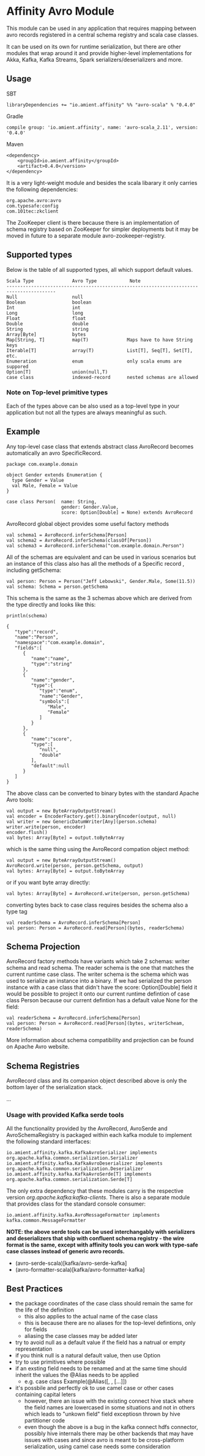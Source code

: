 # Affinity Avro Module

This module can be used in any application that requires mapping between
avro records registered in a central schema registry and scala case classes.

It can be used on its own for runtime serialization, but there are other
modules that wrap around it and provide higher-level implementations for
Akka, Kafka, Kafka Streams, Spark serializers/deserializers and more.

## Usage

SBT

    libraryDependencies += "io.amient.affinity" %% "avro-scala" % "0.4.0"

Gradle

    compile group: 'io.amient.affinity', name: 'avro-scala_2.11', version: '0.4.0'

Maven

    <dependency>
        <groupId>io.amient.affinity</groupId>
        <artifact>0.4.0</version>
    </dependency>

It is a very light-weight module and besides the scala libarary it only carries the following dependencies:

    org.apache.avro:avro
    com.typesafe:config
    com.101tec:zkclient

The ZooKeeper client is there because there is an implementation of
schema registry based on ZooKeeper for simpler deployments but it may
be moved in future to a separate module avro-zookeeper-registry.

## Supported types

Below is the table of all supported types, all which support default values.

    Scala Type              Avro Type            Note
    ----------------------------------------------------------------------------------------
    Null                    null
    Boolean                 boolean
    Int                     int
    Long                    long
    Float                   float
    Double                  double
    String                  string
    Array[Byte]             bytes               
    Map[String, T]          map(T)              Maps have to have String keys
    Iterable[T]             array(T)            List[T], Seq[T], Set[T], etc.
    Enumeration             enum                only scala enums are suppored
    Option[T]               union(null,T)
    case class              indexed-record      nested schemas are allowed

### Note on Top-level primitive types

Each of the types above can be also used as a top-level type in your application but not all the
types are always meaningful as such.


## Example

Any top-level case class that extends abstract class AvroRecord becomes automatically an avro SpecificRecord.

    package com.example.domain

    object Gender extends Enumeration {
      type Gender = Value
      val Male, Female = Value
    }

    case class Person(  name: String,
                        gender: Gender.Value,
                        score: Option[Double] = None) extends AvroRecord


AvroRecord global object provides some useful factory methods

    val schema1 = AvroRecord.inferSchema[Person]
    val schema2 = AvroRecord.inferSchema(classOf[Person])
    val schema3 = AvroRecord.inferSchema("com.example.domain.Person")

All of the schemas are equivalent and can be used in various scenarios
but an instance of this class also has all the methods of a Specific record
, including getSchema:

    val person: Person = Person("Jeff Lebowski", Gender.Male, Some(11.5))
    val schema: Schema = person.getSchema

This schema is the same as the 3 schemas above which are derived from the type directly
and looks like this:

    println(schema)

    {
       "type":"record",
       "name":"Person",
       "namespace":"com.example.domain",
       "fields":[
          {
             "name":"name",
             "type":"string"
          },
          {
             "name":"gender",
             "type":{
                "type":"enum",
                "name":"Gender",
                "symbols":[
                   "Male",
                   "Female"
                ]
             }
          },
          {
             "name":"score",
             "type":[
                "null",
                "double"
             ],
             "default":null
          }
       ]
    }

The above class can be converted to binary bytes with the standard Apache Avro tools:

    val output = new ByteArrayOutputStream()
    val encoder = EncoderFactory.get().binaryEncoder(output, null)
    val writer = new GenericDatumWriter[Any](person.schema)
    writer.write(person, encoder)
    encoder.flush()
    val bytes: Array[Byte] = output.toByteArray

which is the same thing using the AvroRecord compation object method:

    val output = new ByteArrayOutputStream()
    AvroRecord.write(person, person.getSchema, output)
    val bytes: Array[Byte] = output.toByteArray

or if you want byte array directly:

    val bytes: Array[Byte] = AvroRecord.write(person, person.getSchema)

converting bytes back to case class requires besides the schema also a type tag

    val readerSchema = AvroRecord.inferSchema[Person]
    val person: Person = AvroRecord.read[Person](bytes, readerSchema)

## Schema Projection

AvroRecord factory methods have variants which take 2 schemas: writer schema and read schema.
The reader schema is the one that matches the current runtime case class.
The writer schema is the schema which was used to serialize an instance into a binary.
If we had serialized the person instance with a case class that didn't have the score: Option[Double]
field it would be possible to project it onto our current runtime defintion of case class Person
because our current defintion has a default value None for the field:

    val readerSchema = AvroRecord.inferSchema[Person]
    val person: Person = AvroRecord.read[Person](bytes, writerScheam, readerSchema)

More information about schema compatibility and projection can be found on Apache Avro website.

## Schema Registries

AvroRecord class and its companion object described above is only the bottom layer of the
serialization stack.

...

### Usage with provided Kafka serde tools

All the functionality provided by the AvroRecord, AvroSerde and AvroSchemaRegistry
is packaged within each kafka module to implement the following standard interfaces:

    io.amient.affinity.kafka.KafkaAvroSerializer implements org.apache.kafka.common.serialization.Serializer
    io.amient.affinity.kafka.KafkaAvroDeserializer implements org.apache.kafka.common.serialization.Deserializer
    io.amient.affinity.kafka.KafkaAvroSerde[T] implements org.apache.kafka.common.serialization.Serde[T]

The only extra dependency that these modules carry is the respective version *org.apache.kafka:kafka-clients*.
There is also a separate module that provides class for the standard console consumer:

    io.amient.affinity.kafka.AvroMessageFormatter implements kafka.common.MessageFormatter

**NOTE: the above serde tools can be used interchangably with serializers and deserializers that
ship with confluent schema registry - the wire format is the same, except with affinity tools
you can work with type-safe case classes instead of generic avro records.**

- (avro-serde-scala)[kafka/avro-serde-kafka]
- (avro-formatter-scala)[kafka/avro-formatter-kafka]



## Best Practices

- the package coordinates of the case class should remain the same for the life of the definition
    - this also applies to the actual name of the case class
    - this is because there are no aliases for the top-level defintions, only for fields
    - aliasing the case classes may be added later
- try to avoid null as a default value if the field has a natrual or empty representation
- if you think null is a natural default value, then use Option
- try to use primitives where possible
- if an exsting field needs to be renamed and at the same time should inherit the values the @Alias needs to be applied
    - e.g. case class Example(@Alias(<old-field1>[, <old-field2>, [...]]) <new-field> <TYPE>
- it's possbile and perfectly ok to use camel case or other cases containing capital leters
    - however, there an issue with the existing connect hive stack where the field names are lowercased
        in some situations and not in others which leads to "unkown field" field exceptiosn thrown by
        hive partitioner code
    - even though the above is a bug in the kafka connect hdfs connector, possibly hive internals there
        may be other backends that may have issues with cases and since avro is meant to be cross-platform
        serialization, using camel case needs some consideration

